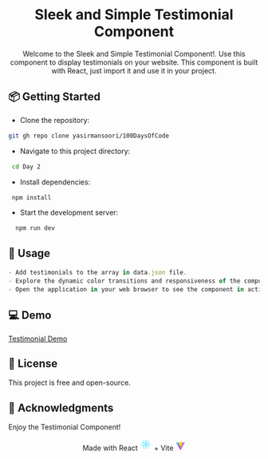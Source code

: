 <h1 align="center">Sleek and Simple Testimonial Component</h1>
<div align="center">

Welcome to the Sleek and Simple Testimonial Component!. Use this component to display testimonials on your website. This component is built with React, just import it and use it in your project.
</div>

## 📦 Getting Started

- Clone the repository:
```sh
git gh repo clone yasirmansoori/100DaysOfCode
```
- Navigate to this project directory:
```sh
 cd Day 2
```
- Install dependencies: 
```sh
 npm install
```
- Start the development server:
```sh
  npm run dev
```
## 🚀 Usage

```js
- Add testimonials to the array in data.json file.
- Explore the dynamic color transitions and responsiveness of the component.
- Open the application in your web browser to see the component in action.
```
## 💻 Demo
[Testimonial Demo](https://100days100projects-day-2.netlify.app/)
## 📝 License

This project is free and open-source.

## 🎉 Acknowledgments
Enjoy the Testimonial Component!
<div align="center">Made with React <img src="./react.svg" width="25" > + Vite <img src="./vite.svg" width="20" ></div>

